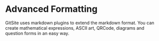 # Advanced Formatting

GitSite uses markdown plugins to extend the markdown format. You can create mathematical expressions, ASCII art, QRCode, diagrams and question forms in an easy way.
